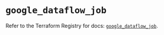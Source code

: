 # `google_dataflow_job`

Refer to the Terraform Registry for docs: [`google_dataflow_job`](https://registry.terraform.io/providers/hashicorp/google-beta/5.13.0/docs/resources/google_dataflow_job).
